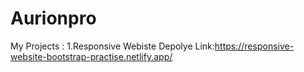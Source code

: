 # Aurionpro
My Projects :
1.Responsive Webiste Depolye Link:https://responsive-website-bootstrap-practise.netlify.app/


